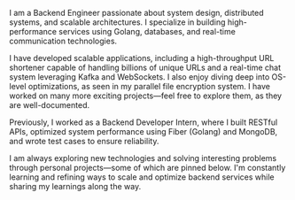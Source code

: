 I am a Backend Engineer passionate about system design, distributed systems, and scalable architectures. I specialize in building high-performance services using Golang, databases, and real-time communication technologies.

I have developed scalable applications, including a high-throughput URL shortener capable of handling billions of unique URLs and a real-time chat system leveraging Kafka and WebSockets. I also enjoy diving deep into OS-level optimizations, as seen in my parallel file encryption system. I have worked on many more exciting projects—feel free to explore them, as they are well-documented.

Previously, I worked as a Backend Developer Intern, where I built RESTful APIs, optimized system performance using Fiber (Golang) and MongoDB, and wrote test cases to ensure reliability.

I am always exploring new technologies and solving interesting problems through personal projects—some of which are pinned below. I'm constantly learning and refining ways to scale and optimize backend services while sharing my learnings along the way.
